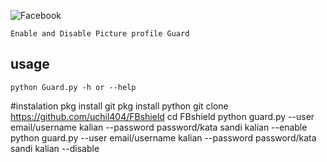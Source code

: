 ![Facebook](https://img.shields.io/badge/Face-book-blue.svg)
```
Enable and Disable Picture profile Guard
```
usage
--
```
python Guard.py -h or --help
```
#instalation
pkg install git
pkg install python
git clone https://github.com/uchil404/FBshield
cd FBshield
python guard.py --user email/username kalian --password password/kata sandi kalian --enable
python guard.py --user email/username kalian --password password/kata sandi kalian --disable
